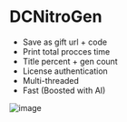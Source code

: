 # DCNitroGen
* Save as gift url + code
* Print total procces time
* Title percent + gen count
* License authentication
* Multi-threaded
* Fast (Boosted with AI)

![image](https://user-images.githubusercontent.com/120246386/236279360-6adfeddc-209d-4159-a24b-4970b4d30885.png)
